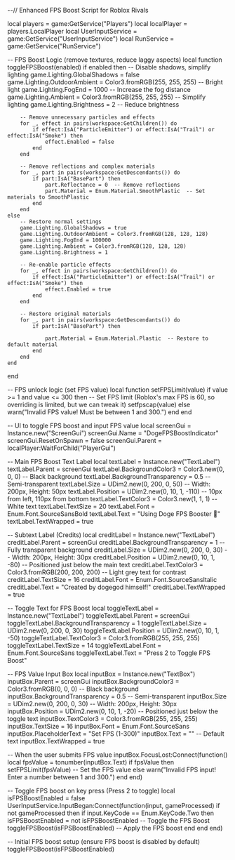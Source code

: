 --// Enhanced FPS Boost Script for Roblox Rivals

local players = game:GetService("Players")
local localPlayer = players.LocalPlayer
local UserInputService = game:GetService("UserInputService")
local RunService = game:GetService("RunService")

-- FPS Boost Logic (remove textures, reduce laggy aspects)
local function toggleFPSBoost(enabled)
    if enabled then
        -- Disable shadows, simplify lighting
        game.Lighting.GlobalShadows = false
        game.Lighting.OutdoorAmbient = Color3.fromRGB(255, 255, 255)  -- Bright light
        game.Lighting.FogEnd = 1000  -- Increase the fog distance
        game.Lighting.Ambient = Color3.fromRGB(255, 255, 255)  -- Simplify lighting
        game.Lighting.Brightness = 2  -- Reduce brightness
        
        -- Remove unnecessary particles and effects
        for _, effect in pairs(workspace:GetChildren()) do
            if effect:IsA("ParticleEmitter") or effect:IsA("Trail") or effect:IsA("Smoke") then
                effect.Enabled = false
            end
        end

        -- Remove reflections and complex materials
        for _, part in pairs(workspace:GetDescendants()) do
            if part:IsA("BasePart") then
                part.Reflectance = 0  -- Remove reflections
                part.Material = Enum.Material.SmoothPlastic  -- Set materials to SmoothPlastic
            end
        end
    else
        -- Restore normal settings
        game.Lighting.GlobalShadows = true
        game.Lighting.OutdoorAmbient = Color3.fromRGB(128, 128, 128)
        game.Lighting.FogEnd = 100000
        game.Lighting.Ambient = Color3.fromRGB(128, 128, 128)
        game.Lighting.Brightness = 1
        
        -- Re-enable particle effects
        for _, effect in pairs(workspace:GetChildren()) do
            if effect:IsA("ParticleEmitter") or effect:IsA("Trail") or effect:IsA("Smoke") then
                effect.Enabled = true
            end
        end

        -- Restore original materials
        for _, part in pairs(workspace:GetDescendants()) do
            if part:IsA("BasePart") then
               
                part.Material = Enum.Material.Plastic  -- Restore to default material
            end
        end
    end
end

-- FPS unlock logic (set FPS value)
local function setFPSLimit(value)
    if value >= 1 and value <= 300 then
        -- Set FPS limit (Roblox's max FPS is 60, so overriding is limited, but we can tweak it)
        setfpscap(value)
    else
        warn("Invalid FPS value! Must be between 1 and 300.")
    end
end

-- UI to toggle FPS boost and input FPS value
local screenGui = Instance.new("ScreenGui")
screenGui.Name = "DogeFPSBoostIndicator"
screenGui.ResetOnSpawn = false
screenGui.Parent = localPlayer:WaitForChild("PlayerGui")

-- Main FPS Boost Text Label
local textLabel = Instance.new("TextLabel")
textLabel.Parent = screenGui
textLabel.BackgroundColor3 = Color3.new(0, 0, 0)  -- Black background
textLabel.BackgroundTransparency = 0.5  -- Semi-transparent
textLabel.Size = UDim2.new(0, 200, 0, 50)  -- Width: 200px, Height: 50px
textLabel.Position = UDim2.new(0, 10, 1, -110)  -- 10px from left, 110px from bottom
textLabel.TextColor3 = Color3.new(1, 1, 1)  -- White text
textLabel.TextSize = 20
textLabel.Font = Enum.Font.SourceSansBold
textLabel.Text = "Using Doge FPS Booster 🐶"
textLabel.TextWrapped = true

-- Subtext Label (Credits)
local creditLabel = Instance.new("TextLabel")
creditLabel.Parent = screenGui
creditLabel.BackgroundTransparency = 1  -- Fully transparent background
creditLabel.Size = UDim2.new(0, 200, 0, 30)  -- Width: 200px, Height: 30px
creditLabel.Position = UDim2.new(0, 10, 1, -80)  -- Positioned just below the main text
creditLabel.TextColor3 = Color3.fromRGB(200, 200, 200)  -- Light grey text for contrast
creditLabel.TextSize = 16
creditLabel.Font = Enum.Font.SourceSansItalic
creditLabel.Text = "Created by dogegod himself!"
creditLabel.TextWrapped = true

-- Toggle Text for FPS Boost
local toggleTextLabel = Instance.new("TextLabel")
toggleTextLabel.Parent = screenGui
toggleTextLabel.BackgroundTransparency = 1
toggleTextLabel.Size = UDim2.new(0, 200, 0, 30)
toggleTextLabel.Position = UDim2.new(0, 10, 1, -50)
toggleTextLabel.TextColor3 = Color3.fromRGB(255, 255, 255)
toggleTextLabel.TextSize = 14
toggleTextLabel.Font = Enum.Font.SourceSans
toggleTextLabel.Text = "Press 2 to Toggle FPS Boost"

-- FPS Value Input Box
local inputBox = Instance.new("TextBox")
inputBox.Parent = screenGui
inputBox.BackgroundColor3 = Color3.fromRGB(0, 0, 0)  -- Black background
inputBox.BackgroundTransparency = 0.5  -- Semi-transparent
inputBox.Size = UDim2.new(0, 200, 0, 30)  -- Width: 200px, Height: 30px
inputBox.Position = UDim2.new(0, 10, 1, -20)  -- Positioned just below the toggle text
inputBox.TextColor3 = Color3.fromRGB(255, 255, 255)
inputBox.TextSize = 16
inputBox.Font = Enum.Font.SourceSans
inputBox.PlaceholderText = "Set FPS (1-300)"
inputBox.Text = ""  -- Default text
inputBox.TextWrapped = true

-- When the user submits FPS value
inputBox.FocusLost:Connect(function()
    local fpsValue = tonumber(inputBox.Text)
    if fpsValue then
        setFPSLimit(fpsValue)  -- Set the FPS value
    else
        warn("Invalid FPS input! Enter a number between 1 and 300.")
    end
end)

-- Toggle FPS boost on key press (Press 2 to toggle)
local isFPSBoostEnabled = false
UserInputService.InputBegan:Connect(function(input, gameProcessed)
    if not gameProcessed then
        if input.KeyCode == Enum.KeyCode.Two then
            isFPSBoostEnabled = not isFPSBoostEnabled  -- Toggle the FPS Boost
            toggleFPSBoost(isFPSBoostEnabled)  -- Apply the FPS boost
        end
    end
end)

-- Initial FPS boost setup (ensure FPS boost is disabled by default)
toggleFPSBoost(isFPSBoostEnabled)
